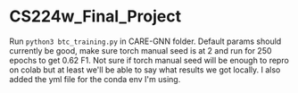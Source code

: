 # CS224w_Final_Project

Run `python3 btc_training.py` in CARE-GNN folder. Default params should currently be good, make sure torch manual seed is at 2 and run for 250 epochs to get 0.62 F1. Not sure if torch manual seed will be enough to repro on colab but at least we'll be able to say what results we got locally. I also added the yml file for the conda env I'm using.
